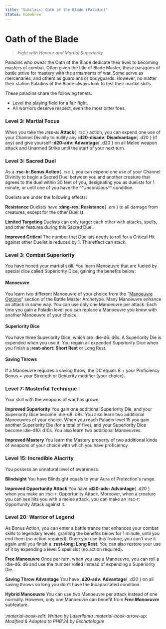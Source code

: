 ```yaml
---
title: "Subclass: Oath of the Blade (Paladin)"
status: homebrew
---
```


<p style="display:none">
Fight with Honour and Martial Superiority
</p>

# Oath of the Blade

> *Fight with Honour and Martial Superiority*

Paladins who swear the Oath of the Blade dedicate their lives to becoming masters of combat. Often given the title of Blade Master, these paragons of battle strive for mastery with the armaments of war. Some serve as mercenaries, and others as guardians or bodyguards. However, no matter their station Paladins of the Blade always look to test their martial skills.

These paladins share the following tenets:

- Level the playing field for a fair fight.
- All warriors deserve respect, even the most bitter foes.

### Level 3: Martial Focus

When you take the **:rsc-a: Attack**{ .rsc } action, you can expend one use of your Channel Divinity to nullify any **:d20-disadv: Disadvantage**{ .d20 } (if any) and give yourself **:d20-adv: Advantage**{ .d20 } on all Melee weapon attack and Unarmed Strike until the start of your next turn.

### Level 3: Sacred Duel

As a **:rsc-b: Bonus Action**{ .rsc }, you can expend one use of your Channel Divinity to begin a Sacred Duel between you and another creature that agrees to the duel within 30 feet of you, designating you as duelists for 1 minute, or until one of you have the ^^Unconcious^^ condition.

Duelists are under the following effects:

**Resistance**  Duelists have **:dmg-res: Resistance**{ .em } to all damage from creatures, except for the other Duelist. 

**Limited Targeting**  Duelists can only target each other with attacks, spells, and other features during this Sacred Duel.

**Improved Critical**  The number that Duelists needs to roll for a Critical Hit against other Duelist is reduced by 1. This effect can stack.

### Level 3: Combat Superiority

You have honed your martial skill. You learn Manoeuvre that are fueled by special dice called Superiority Dice, gaining the benefits below:

#### Manoeuvre

You learn two different Manoeuvre of your choice from the "[Manoeuvre Options]" section of the Battle Master Archetype. Many Manoeuvre enhance an attack in some way. You can use only one Manoeuvre per attack. Each time you gain a Paladin level you can replace a Manoeuvre you know with another Manoeuvre of your choice.

[Manoeuvre Options]: ../../option/class-options/fighter-manoeuvre.md

#### Superiority Dice

You have three Superiority Dice, which are :die-d6: d6s. A Superiority Die is expended when you use it. You regain all expended Superiority Dice when you finish a **:rest-short: Short Rest** or Long Rest.

#### Saving Throws

If a Manoeuvre requires a saving throw, the DC equals 8 + your Proficiency Bonus + your Strength or Dexterity modifier (your choice).

### Level 7: Masterful Technique

Your skill with the weapons of war has grown. 

**Improved Superiority**  You gain one additional Superiority Die, and your Superiority Dice become :die-d8: d8s. You also learn two additional Manoeuvres of your choice. When you reach Paladin level 15 you gain another Superiority Die (for a total of five), and your Superiority Dice become :die-d10: d10s. You also learn two additional Manoeuvres.

**Improved Mastery**  You learn the Mastery property of two additional kinds of weapons of your choice with which you have proficiency.

### Level 15: Incredible Alacrity

You possess an unnatural level of awareness.

**Blindsight**  You have Blindsight equals to your Aura of Protection's range.

**Improved Opportunity Attack**  You have **:d20-adv: Advantage**{ .d20 } when you make an :rsc-r: Opportunity Attack. Moreover, when a creature you can see hits you with a melee attack, you can make an :rsc-r: Opportunity Attack against it.

### Level 20: Warrior of Legend

As Bonus Action, you can enter a battle trance that enhances your combat skills to legendary levels, granting the benefits below for 1 minute, until you end them (no action required). Once you use this feature, you can't use it again until you finish a **:rest-long: Long Rest**. You can also restore your use of it by expending a level 5 spell slot (no action required).

**Free Manoeuvre**  Once per turn, when you use a Manoeuvre, you can roll a :die-d6: d6 and use the number rolled instead of expending a Superiority Die.

**Saving Throw Advantage**  You have **:d20-adv: Advantage**{ .d20 } on all saving throws so long you don't have the Incapacitated condition.

**Hybrid Manoeuvre**  You can use *two* Manoeuvre per attack instead of one normally. However, only one Manoeuvre can benefit from _**Free Manoeuvre**_ subfeature.

###### :material-book-edit: Written by *Laserllama* :material-book-arrow-up: Modified & Adapted to PHB'24 by *Eschatologue*